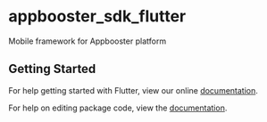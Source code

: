 # appbooster_sdk_flutter

Mobile framework for Appbooster platform

## Getting Started

For help getting started with Flutter, view our online [documentation](https://flutter.io/).

For help on editing package code, view the [documentation](https://flutter.io/developing-packages/).
